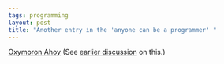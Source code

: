 ```yaml
---
tags: programming
layout: post
title: "Another entry in the 'anyone can be a programmer' "
---
```




<a href="http://radio.weblogs.com/0111784/2002/10/04.html">Oxymoron Ahoy</a> (See <a href="/2002/09/20/should_everyone_be_able_to_program.html">earlier discussion</a> on this.)


